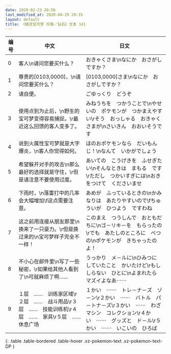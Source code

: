 ```yaml
---
date: 2020-02-23 20:56
last_modified_at: 2020-04-29 20:35
layout: default
title: 《精灵宝可梦 珍珠／钻石》文本 141
---
```

| 编号 | 中文 | 日文 |
| ---- | ---- | ---- |
| 0 | 客人\n请问您要买什么？ | おきゃくさま\nなにか　おさがしですか？ |
| 1 | 尊贵的[0103,0000]，\n请问您要买什么？ | [0103,0000]さま\nなにか　おさがしですか？ |
| 2 | 请自便。 | ごゆっくり　どうぞ |
| 3 | 使用点到为止后，\n野生的宝可梦变得容易捕捉。\r最近这么回馈的客人变多了。 | みねうちを　つかうことで\nやせいの　ポケモンが　つかまえやすい\rそう　おっしゃる　おきゃくさまが\nさいきん　おおいそうです |
| 4 | 说到火属性宝可梦就是大字爆炎，\n客人你觉得如何。 | ほのおポケモンなら　だいもんじ！\nなんて　いかがでしょう |
| 5 | 希望躲开对手的攻击\n那么最好的选择就是守住，\r但是请注意不要使用过度。 | あいての　こうげきを　ふせぎたい\nそんなときは　まもる　です\rただし　つかいすぎには\nおきをつけて　くださいませ |
| 6 | 下雨时，\n落雷打中的几率会大幅增加\f这点需要注意。 | あめが　ふっているときの\nかみなりは　あたりやすいので\fちゅういが　ひつよう　ですわね |
| 7 | 这之前用连接从朋友那里\n换来了一只豪力。\r但是换过来的\n宝可梦样子完全不一样！ | このまえ　つうしんで　おともだちに\nゴ－リキ－を　もらったの\rでも　あたしのところに　べつの\nポケモンが　きちゃったのよ！ |
| 8 | 不小心在邮件里\n写了一些秘密，\r如果给其他人看到了\n可就麻烦了啊…… | うっかり　メ－ルに\nひみつに　していたこと　かいたけど\rもし　しらない　ひとに\nよまれたら　マズイよなあ⋯⋯ |
| 9 | １层　……　训练家区域\r２层　……　战斗用品\r３层　……　技能训练机\r４层　……　家具\r５层　……　休息广场 | １かい　⋯⋯　トレ－ナ－ズ　ゾ－ン\r２かい　⋯⋯　バトル　パ－トナ－ズ\r３かい　⋯⋯　わざマシン　コレクション\r４かい　⋯⋯　グッズと　ド－ル\r５かい　⋯⋯　いこいの　ひろば |
{: .table .table-bordered .table-hover .xz-pokemon-text .xz-pokemon-text-DP }